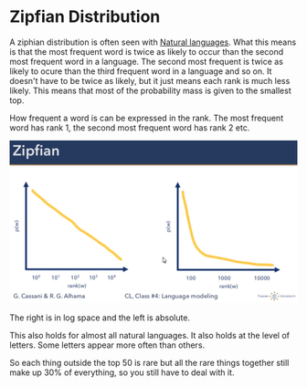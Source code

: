 # Zipfian Distribution
A ziphian distribution is often seen with [Natural languages](Natural%20languages.md). What this means is that the most frequent word is twice as likely to occur than the second most frequent word in a language. The second most frequent is twice as likely to ocure than the third frequent word in a language and so on. It doesn't have to be twice as likely, but it just means each rank is much less likely. This means that most of the probability mass is given to the smallest top. 

How frequent a word is can be expressed in the rank. The most frequent word has rank 1, the second most frequent word has rank 2 etc. 

![Pasted image 20220224133421](../images/Pasted%20image%2020220224133421.webp)

The right is in log space and the left is absolute.

This also holds for almost all natural languages. It also holds at the level of letters. Some letters appear more often than others.  

So each thing outside the top 50 is rare but all the rare things together still make up 30% of everything, so you still have to deal with it. 



